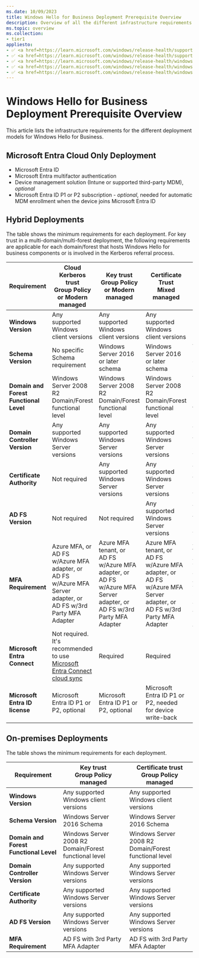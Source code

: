 ```yaml
---
ms.date: 10/09/2023
title: Windows Hello for Business Deployment Prerequisite Overview
description: Overview of all the different infrastructure requirements for Windows Hello for Business deployment models
ms.topic: overview
ms.collection:
- tier1
appliesto: 
- ✅ <a href=https://learn.microsoft.com/windows/release-health/supported-versions-windows-client target=_blank>Windows 11</a>
- ✅ <a href=https://learn.microsoft.com/windows/release-health/supported-versions-windows-client target=_blank>Windows 10</a>
- ✅ <a href=https://learn.microsoft.com/windows/release-health/windows-server-release-info target=_blank>Windows Server 2022</a>
- ✅ <a href=https://learn.microsoft.com/windows/release-health/windows-server-release-info target=_blank>Windows Server 2019</a>
- ✅ <a href=https://learn.microsoft.com/windows/release-health/windows-server-release-info target=_blank>Windows Server 2016</a>
---
```


# Windows Hello for Business Deployment Prerequisite Overview

This article lists the infrastructure requirements for the different deployment models for Windows Hello for Business.

<a name='azure-ad-cloud-only-deployment'></a>

## Microsoft Entra Cloud Only Deployment

- Microsoft Entra ID
- Microsoft Entra multifactor authentication
- Device management solution (Intune or supported third-party MDM), *optional*
- Microsoft Entra ID P1 or P2 subscription - *optional*, needed for automatic MDM enrollment when the device joins Microsoft Entra ID

## Hybrid Deployments

The table shows the minimum requirements for each deployment. For key trust in a multi-domain/multi-forest deployment, the following requirements are applicable for each domain/forest that hosts Windows Hello for business components or is involved in the Kerberos referral process.

| Requirement | Cloud Kerberos trust<br/>Group Policy or Modern managed | Key trust<br/>Group Policy or Modern managed | Certificate Trust<br/>Mixed managed | Certificate Trust<br/>Modern managed | 
| --- | --- | --- | --- | --- |
| **Windows Version** | Any supported Windows client versions| Any supported Windows client versions | Any supported Windows client versions |
| **Schema Version** | No specific Schema requirement | Windows Server 2016 or later schema | Windows Server 2016 or later schema | Windows Server 2016 or later schema |
| **Domain and Forest Functional Level** | Windows Server 2008 R2 Domain/Forest functional level | Windows Server 2008 R2 Domain/Forest functional level | Windows Server 2008 R2 Domain/Forest functional level |Windows Server 2008 R2 Domain/Forest functional level |
| **Domain Controller Version** | Any supported Windows Server versions | Any supported Windows Server versions | Any supported Windows Server versions | Any supported Windows Server versions  |
| **Certificate Authority**| Not required |Any supported Windows Server versions | Any supported Windows Server versions | Any supported Windows Server versions |
| **AD FS Version** | Not required | Not required | Any supported Windows Server versions | Any supported Windows Server versions |
| **MFA Requirement** | Azure MFA, or<br/>AD FS w/Azure MFA adapter, or<br/>AD FS w/Azure MFA Server adapter, or<br/>AD FS w/3rd Party MFA Adapter | Azure MFA tenant, or<br/>AD FS w/Azure MFA adapter, or<br/>AD FS w/Azure MFA Server adapter, or<br/>AD FS w/3rd Party MFA Adapter | Azure MFA tenant, or<br/>AD FS w/Azure MFA adapter, or<br/>AD FS w/Azure MFA Server adapter, or<br/>AD FS w/3rd Party MFA Adapter | Azure MFA tenant, or<br/>AD FS w/Azure MFA adapter, or<br/>AD FS w/Azure MFA Server adapter, or<br/>AD FS w/3rd Party MFA Adapter |
| **Microsoft Entra Connect** | Not required. It's recommended to use [Microsoft Entra Connect cloud sync](/azure/active-directory/hybrid/cloud-sync/what-is-cloud-sync) | Required | Required | Required |
| **Microsoft Entra ID license** | Microsoft Entra ID P1 or P2, optional | Microsoft Entra ID P1 or P2, optional | Microsoft Entra ID P1 or P2, needed for device write-back | Microsoft Entra ID P1 or P2, optional. Intune license required |

## On-premises Deployments

The table shows the minimum requirements for each deployment.

| Requirement | Key trust <br/> Group Policy managed | Certificate trust <br/> Group Policy managed|
| --- | --- | ---|
| **Windows Version** | Any supported Windows client versions|Any supported Windows client versions|
| **Schema Version**| Windows Server 2016 Schema | Windows Server 2016 Schema|
| **Domain and Forest Functional Level**| Windows Server 2008 R2 Domain/Forest functional level | Windows Server 2008 R2 Domain/Forest functional level |
| **Domain Controller Version**| Any supported Windows Server versions  | Any supported Windows Server versions |
| **Certificate Authority**| Any supported Windows Server versions  | Any supported Windows Server versions  |
| **AD FS Version**| Any supported Windows Server versions  | Any supported Windows Server versions  |
| **MFA Requirement**| AD FS with 3rd Party MFA Adapter | AD FS with 3rd Party MFA Adapter |
